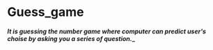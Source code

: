 # Guess_game
****___It is guessing the number game where computer can predict user's choise by asking you a series of question.____****
